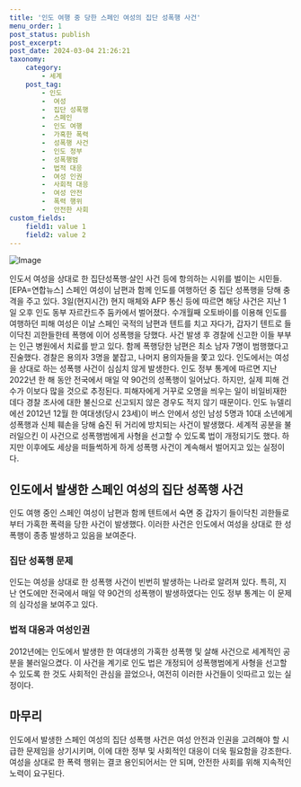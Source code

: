 ```yaml
---
title: '인도 여행 중 당한 스페인 여성의 집단 성폭행 사건'
menu_order: 1
post_status: publish
post_excerpt: 
post_date: 2024-03-04 21:26:21
taxonomy:
    category:
        - 세계
    post_tag:
        - 인도
        -  여성
        -  집단 성폭행
        -  스페인
        -  인도 여행
        -  가혹한 폭력
        -  성폭행 사건
        -  인도 정부
        -  성폭행범
        -  법적 대응
        -  여성 인권
        -  사회적 대응
        -  여성 안전
        -  폭력 행위
        -  안전한 사회
custom_fields:
    field1: value 1
    field2: value 2
---
```


![Image](https://imgnews.pstatic.net/image/029/2024/03/03/0002858614_001_20240303215301064.jpg?type=w647)

인도서 여성을 상대로 한 집단성폭행·살인 사건 등에 항의하는 시위를 벌이는 시민들. [EPA=연합뉴스] 스페인 여성이 남편과 함께 인도를 여행하던 중 집단 성폭행을 당해 충격을 주고 있다. 3일(현지시간) 현지 매체와 AFP 통신 등에 따르면 해당 사건은 지난 1일 오후 인도 동부 자르칸드주 둠카에서 벌어졌다. 수개월째 오토바이를 이용해 인도를 여행하던 피해 여성은 이날 스페인 국적의 남편과 텐트를 치고 자다가, 갑자기 텐트로 들이닥친 괴한들한테 폭행에 이어 성폭행을 당했다. 사건 발생 후 경찰에 신고한 이들 부부는 인근 병원에서 치료를 받고 있다. 함께 폭행당한 남편은 최소 남자 7명이 범행했다고 진술했다. 경찰은 용의자 3명을 붙잡고, 나머지 용의자들을 쫓고 있다. 인도에서는 여성을 상대로 하는 성폭행 사건이 심심치 않게 발생한다. 인도 정부 통계에 따르면 지난 2022년 한 해 동안 전국에서 매일 약 90건의 성폭행이 일어났다. 하지만, 실제 피해 건수가 이보다 많을 것으로 추정된다. 피해자에게 거꾸로 오명을 씌우는 일이 비일비재한 데다 경찰 조사에 대한 불신으로 신고되지 않은 경우도 적지 않기 때문이다. 인도 뉴델리에선 2012년 12월 한 여대생(당시 23세)이 버스 안에서 성인 남성 5명과 10대 소년에게 성폭행과 신체 훼손을 당해 숨진 뒤 거리에 방치되는 사건이 발생했다. 세계적 공분을 불러일으킨 이 사건으로 성폭행범에게 사형을 선고할 수 있도록 법이 개정되기도 했다. 하지만 이후에도 세상을 떠들썩하게 하게 성폭행 사건이 계속해서 벌어지고 있는 실정이다.
## 인도에서 발생한 스페인 여성의 집단 성폭행 사건
인도 여행 중인 스페인 여성이 남편과 함께 텐트에서 숙면 중 갑자기 들이닥친 괴한들로부터 가혹한 폭력을 당한 사건이 발생했다. 이러한 사건은 인도에서 여성을 상대로 한 성폭행이 종종 발생하고 있음을 보여준다. 
### 집단 성폭행 문제
인도는 여성을 상대로 한 성폭행 사건이 빈번히 발생하는 나라로 알려져 있다. 특히, 지난 연도에만 전국에서 매일 약 90건의 성폭행이 발생하였다는 인도 정부 통계는 이 문제의 심각성을 보여주고 있다. 
### 법적 대응과 여성인권
2012년에는 인도에서 발생한 한 여대생의 가혹한 성폭행 및 살해 사건으로 세계적인 공분을 불러일으켰다. 이 사건을 계기로 인도 법은 개정되어 성폭행범에게 사형을 선고할 수 있도록 한 것도 사회적인 관심을 끌었으나, 여전히 이러한 사건들이 잇따르고 있는 실정이다.
## 마무리
인도에서 발생한 스페인 여성의 집단 성폭행 사건은 여성 안전과 인권을 고려해야 할 시급한 문제임을 상기시키며, 이에 대한 정부 및 사회적인 대응이 더욱 필요함을 강조한다. 여성을 상대로 한 폭력 행위는 결코 용인되어서는 안 되며, 안전한 사회를 위해 지속적인 노력이 요구된다.
